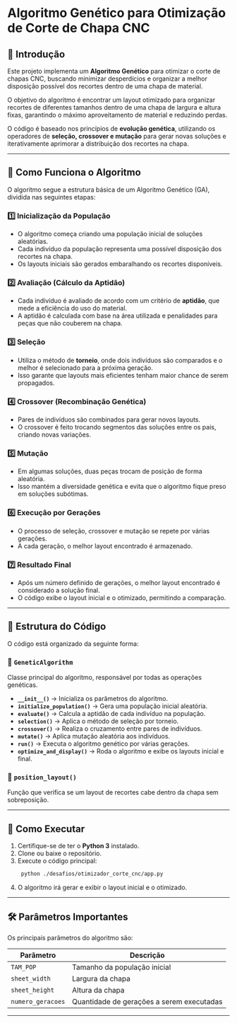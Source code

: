 # Algoritmo Genético para Otimização de Corte de Chapa CNC

## 📌 Introdução
Este projeto implementa um **Algoritmo Genético** para otimizar o corte de chapas CNC, buscando minimizar desperdícios e organizar a melhor disposição possível dos recortes dentro de uma chapa de material.

O objetivo do algoritmo é encontrar um layout otimizado para organizar recortes de diferentes tamanhos dentro de uma chapa de largura e altura fixas, garantindo o máximo aproveitamento de material e reduzindo perdas.

O código é baseado nos princípios de **evolução genética**, utilizando os operadores de **seleção, crossover e mutação** para gerar novas soluções e iterativamente aprimorar a distribuição dos recortes na chapa.

---

## 🚀 Como Funciona o Algoritmo
O algoritmo segue a estrutura básica de um Algoritmo Genético (GA), dividida nas seguintes etapas:

### 1️⃣ **Inicialização da População**
- O algoritmo começa criando uma população inicial de soluções aleatórias.
- Cada indivíduo da população representa uma possível disposição dos recortes na chapa.
- Os layouts iniciais são gerados embaralhando os recortes disponíveis.

### 2️⃣ **Avaliação (Cálculo da Aptidão)**
- Cada indivíduo é avaliado de acordo com um critério de **aptidão**, que mede a eficiência do uso do material.
- A aptidão é calculada com base na área utilizada e penalidades para peças que não couberem na chapa.

### 3️⃣ **Seleção**
- Utiliza o método de **torneio**, onde dois indivíduos são comparados e o melhor é selecionado para a próxima geração.
- Isso garante que layouts mais eficientes tenham maior chance de serem propagados.

### 4️⃣ **Crossover (Recombinação Genética)**
- Pares de indivíduos são combinados para gerar novos layouts.
- O crossover é feito trocando segmentos das soluções entre os pais, criando novas variações.

### 5️⃣ **Mutação**
- Em algumas soluções, duas peças trocam de posição de forma aleatória.
- Isso mantém a diversidade genética e evita que o algoritmo fique preso em soluções subótimas.

### 6️⃣ **Execução por Gerações**
- O processo de seleção, crossover e mutação se repete por várias gerações.
- A cada geração, o melhor layout encontrado é armazenado.

### 7️⃣ **Resultado Final**
- Após um número definido de gerações, o melhor layout encontrado é considerado a solução final.
- O código exibe o layout inicial e o otimizado, permitindo a comparação.

---

## 📜 Estrutura do Código
O código está organizado da seguinte forma:

### 🔹 `GeneticAlgorithm`
Classe principal do algoritmo, responsável por todas as operações genéticas.

- **`__init__()`** → Inicializa os parâmetros do algoritmo.
- **`initialize_population()`** → Gera uma população inicial aleatória.
- **`evaluate()`** → Calcula a aptidão de cada indivíduo na população.
- **`selection()`** → Aplica o método de seleção por torneio.
- **`crossover()`** → Realiza o cruzamento entre pares de indivíduos.
- **`mutate()`** → Aplica mutação aleatória aos indivíduos.
- **`run()`** → Executa o algoritmo genético por várias gerações.
- **`optimize_and_display()`** → Roda o algoritmo e exibe os layouts inicial e final.

### 🔹 `position_layout()`
Função que verifica se um layout de recortes cabe dentro da chapa sem sobreposição.

---

## 🎯 Como Executar

1. Certifique-se de ter o **Python 3** instalado.
2. Clone ou baixe o repositório.
3. Execute o código principal:
   ```bash
    python ./desafios/otimizador_corte_cnc/app.py
   ```
4. O algoritmo irá gerar e exibir o layout inicial e o otimizado.

---

## 🛠️ Parâmetros Importantes

Os principais parâmetros do algoritmo são:

| Parâmetro          | Descrição |
|--------------------|-----------|
| `TAM_POP`         | Tamanho da população inicial |
| `sheet_width`     | Largura da chapa |
| `sheet_height`    | Altura da chapa |
| `numero_geracoes` | Quantidade de gerações a serem executadas |

---



